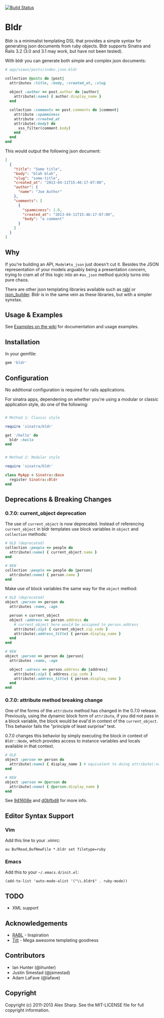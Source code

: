 [![Build Status](https://travis-ci.org/ajsharp/bldr.png)](https://travis-ci.org/ajsharp/bldr)


# Bldr

Bldr is a minimalist templating DSL that provides a simple syntax for generating
json documents from ruby objects. Bldr supports Sinatra and Rails
3.2 (3.0 and 3.1 may work, but have not been tested).

With bldr you can generate both simple and complex json documents:

```ruby
# app/views/posts/index.json.bldr

collection @posts do |post|
  attributes :title, :body, :created_at, :slug
  
  object :author => post.author do |author|
    attribute(:name) { author.display_name }
  end

  collection :comments => post.comments do |comment|
    attribute :spamminess
    attribute :created_at
    attribute(:body) do
      xss_filter(comment.body)
    end
  end
end
```

This would output the following json document:

```json
[
  {
    "title": "Some title",
    "body": "blah blah",
    "slug": "some-title",
    "created_at": "2013-04-11T15:46:17-07:00",
    "author": {
      "name": "Joe Author"
    },
    "comments": [
      {
        "spamminess": 1.0,
        "created_at": "2013-04-11T15:46:17-07:00",
        "body": "a comment"
      }
    ]
  }
]
```

## Why

If you're building an API, `Model#to_json` just doesn't cut it. Besides the JSON
representation of your models arguably being a presentation concern, trying
to cram all of this logic into an `#as_json` method quickly turns into pure chaos.

There are other json templating libraries available such as
[rabl](https://github.com/nesquena/rabl) or [json_builder](https://github.com/dewski/json_builder).
Bldr is in the same vein as these libraries, but with a simpler synxtax.

## Usage & Examples

See [Examples on the wiki](https://github.com/ajsharp/bldr/wiki/Documentation-&-Examples)
for documentation and usage examples.

## Installation

In your gemfile:

```ruby
gem 'bldr'
```

## Configuration

No additional configuration is required for rails applications.

For sinatra apps, dependening on whether you're using a modular or classic
application style, do one of the following:

```ruby

# Method 1: Classic style

require 'sinatra/bldr'

get '/hello' do
  bldr :hello
end


# Method 2: Modular style

require 'sinatra/bldr'

class MyApp < Sinatra::Base
  register Sinatra::Bldr
end
```

## Deprecations & Breaking Changes

### 0.7.0: current_object deprecation

The use of `current_object` is now deprecated. Instead of referencing `current_object` in bldr templates
use block variables in `object` and `collection` methods:

```ruby
# OLD (deprecated)
collection :people => people do
  attribute(:name) { current_object.name }
end

# NEW
collection :people => people do |person|
  attribute(:name) { person.name }
end
```

Make use of block variables the same way for the `object` method:

```ruby
# OLD (deprecated)
object :person => person do
  attributes :name, :age

  person = current_object
  object :address => person.address do
    # current_object here would be assigned to person.address
    attribute(:zip) { current_object.zip_code }
    attribute(:address_title) { person.display_name }
  end
end

# NEW
object :person => person do |person|
  attributes :name, :age

  object :adress => person.address do |address|
    attribute(:zip) { address.zip_code }
    attribute(:address_title) { person.display_name }
  end
end
```

### 0.7.0: attribute method breaking change

One of the forms of the `attribute` method has changed in the 0.7.0 release.
Previously, using the dynamic block form of `attribute`, if you did not pass
in a block variable, the block would be eval'd in context of the `current_object`.
This behavior fails the "principle of least surprise" test.

0.7.0 changes this behavior by simply executing the block in context of `Bldr::Node`, which provides
access to instance variables and locals available in that context.

```ruby
# OLD
object :person => person do
  attribute(:name) { display_name } # equivalent to doing attribute(:name) { |person| person.display_name }
end

# NEW
object :person => @person do
  attribute(:name) { @person.display_name }
end
```

See [941608e](https://github.com/ajsharp/bldr/commit/d0bfbd8) and [d0bfbd8](https://github.com/ajsharp/bldr/commit/d0bfbd8) for more info.

## Editor Syntax Support

### Vim

Add this line to your .vimrc:

```
au BufRead,BufNewFile *.bldr set filetype=ruby
```

### Emacs

Add this to your `~/.emacs.d/init.el`:

```
(add-to-list 'auto-mode-alist '("\\.bldr$" . ruby-mode))
```

## TODO

* XML support

## Acknowledgements

* [RABL](http://github.com/nesquena/rabl) - Inspiration
* [Tilt](https://github.com/rtomayko/tilt) - Mega awesome templating goodness

## Contributors

* Ian Hunter (@ihunter)
* Justin Smestad (@jsmestad)
* Adam LaFave (@lafave)

## Copyright

Copyright (c) 2011-2013 Alex Sharp. See the MIT-LICENSE file for full
copyright information.
